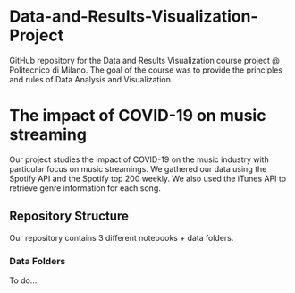 # Data-and-Results-Visualization-Project

GitHub repository for the Data and Results Visualization course project @ Politecnico di Milano. The goal of the course was to provide the principles and rules of Data Analysis and Visualization.

# The impact of COVID-19 on music streaming

Our project studies the impact of COVID-19 on the music industry with particular focus on music streamings. We gathered our data using the Spotify API and the Spotify top 200 weekly. We also used the iTunes API to retrieve genre information for each song.


## Repository Structure

Our repository contains 3 different notebooks + data folders.

### Data Folders

To do.... 


